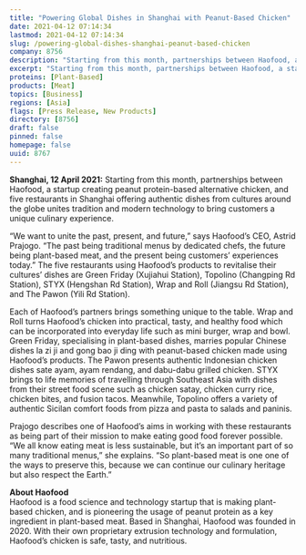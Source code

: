 ```yaml
---
title: "Powering Global Dishes in Shanghai with Peanut-Based Chicken"
date: 2021-04-12 07:14:34
lastmod: 2021-04-12 07:14:34
slug: /powering-global-dishes-shanghai-peanut-based-chicken
company: 8756
description: "Starting from this month, partnerships between Haofood, a startup creating peanut protein-based alternative chicken, and five restaurants in Shanghai offering authentic dishes from cultures around the globe unites tradition and modern technology to bringcustomers a unique culinary experience."
excerpt: "Starting from this month, partnerships between Haofood, a startup creating peanut protein-based alternative chicken, and five restaurants in Shanghai offering authentic dishes from cultures around the globe unites tradition and modern technology to bringcustomers a unique culinary experience."
proteins: [Plant-Based]
products: [Meat]
topics: [Business]
regions: [Asia]
flags: [Press Release, New Products]
directory: [8756]
draft: false
pinned: false
homepage: false
uuid: 8767
---
```

<p><strong>Shanghai, 12 April 2021:</strong> Starting from this month, partnerships between Haofood, a startup creating peanut protein-based alternative chicken, and five restaurants in Shanghai offering authentic dishes from cultures around the globe unites tradition and modern technology to bring customers a unique culinary experience.</p>
<p>“We want to unite the past, present, and future,” says Haofood’s CEO, Astrid Prajogo. “The past being traditional menus by dedicated chefs, the future being plant-based meat, and the present being customers’ experiences today.” The five restaurants using Haofood’s products to revitalise their cultures’ dishes are Green Friday (Xujiahui Station), Topolino (Changping Rd Station), STYX (Hengshan Rd Station), Wrap and Roll (Jiangsu Rd Station), and The Pawon (Yili Rd Station).</p>
<p>Each of Haofood’s partners brings something unique to the table. Wrap and Roll turns Haofood’s chicken into practical, tasty, and healthy food which can be incorporated into everyday life such as mini burger, wrap and bowl. Green Friday, specialising in plant-based dishes, marries popular Chinese dishes la zi ji and gong bao ji ding with peanut-based chicken made using Haofood’s products. The Pawon presents authentic Indonesian chicken dishes sate ayam, ayam rendang, and dabu-dabu grilled chicken. STYX brings to life memories of travelling through Southeast Asia with dishes from their street food scene such as chicken satay, chicken curry rice, chicken bites, and fusion tacos. Meanwhile, Topolino offers a variety of authentic Sicilan comfort foods from pizza and pasta to salads and paninis.</p>
<p>Prajogo describes one of Haofood’s aims in working with these restaurants as being part of their mission to make eating good food forever possible. “We all know eating meat is less sustainable, but it’s an important part of so many traditional menus,” she explains. “So plant-based meat is one one of the ways to preserve this, because we can continue our culinary heritage but also respect the Earth.”</p>
<p><strong>About Haofood</strong><br />
Haofood is a food science and technology startup that is making plant-based chicken, and is pioneering the usage of peanut protein as a key ingredient in plant-based meat. Based in Shanghai, Haofood was founded in 2020. With their own proprietary extrusion technology and formulation, Haofood’s chicken is safe, tasty, and nutritious.</p>
